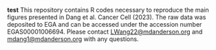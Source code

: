 **test**
This repository contains R codes necessary to reproduce the main figures presented in Dang et al. Cancer Cell (2023).
The raw data was deposited to EGA and can be accessed under the accession number EGAS00001006694.
Please contact LWang22@mdanderson.org and mdang1@mdanderson.org with any questions.
